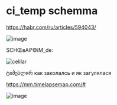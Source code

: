 # ci_temp schemma

https://habr.com/ru/articles/594043/

![image](https://github.com/barionleg/jabillar/assets/102619282/e525505b-48dd-47ad-a725-8be4e3320bac)


SCHŒвA₽©iM_de:

![celilar](https://github.com/barionleg/jabillar/assets/102619282/e0ca4b3d-dc69-4965-8386-52bede38940a)

ტიმესლяრ как заколалсь и як загулялася 

https://mm.timelapsemap.com/#

![image](https://github.com/barionleg/jabillar/assets/102619282/a55d1388-ab85-479b-9dbb-6757dbdfc984)
